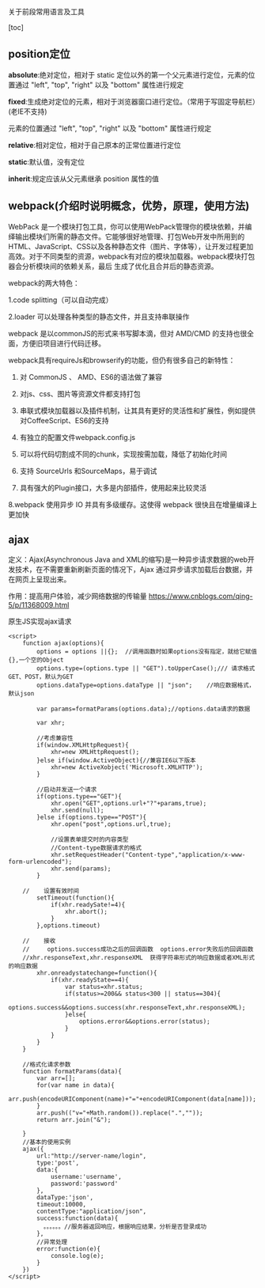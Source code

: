 关于前段常用语言及工具

[toc]
## **position定位**
**absolute**:绝对定位，相对于 static 定位以外的第一个父元素进行定位，元素的位置通过 "left", "top", "right" 以及 "bottom" 属性进行规定

**fixed**:生成绝对定位的元素，相对于浏览器窗口进行定位。（常用于写固定导航栏）(老IE不支持)

元素的位置通过 "left", "top", "right" 以及 "bottom" 属性进行规定

**relative**:相对定位，相对于自己原本的正常位置进行定位

**static**:默认值，没有定位

**inherit**:规定应该从父元素继承 position 属性的值

## **webpack**(介绍时说明概念，优势，原理，使用方法)
WebPack 是一个模块打包工具，你可以使用WebPack管理你的模块依赖，并编绎输出模块们所需的静态文件。它能够很好地管理、打包Web开发中所用到的HTML、JavaScript、CSS以及各种静态文件（图片、字体等），让开发过程更加高效。对于不同类型的资源，webpack有对应的模块加载器。webpack模块打包器会分析模块间的依赖关系，最后 生成了优化且合并后的静态资源。

webpack的两大特色：

1.code splitting（可以自动完成）

2.loader 可以处理各种类型的静态文件，并且支持串联操作

webpack 是以commonJS的形式来书写脚本滴，但对 AMD/CMD 的支持也很全面，方便旧项目进行代码迁移。

webpack具有requireJs和browserify的功能，但仍有很多自己的新特性：

1. 对 CommonJS 、 AMD、ES6的语法做了兼容

2. 对js、css、图片等资源文件都支持打包

3. 串联式模块加载器以及插件机制，让其具有更好的灵活性和扩展性，例如提供对CoffeeScript、ES6的支持

4. 有独立的配置文件webpack.config.js

5. 可以将代码切割成不同的chunk，实现按需加载，降低了初始化时间

6. 支持 SourceUrls 和SourceMaps，易于调试

7. 具有强大的Plugin接口，大多是内部插件，使用起来比较灵活

8.webpack 使用异步 IO 并具有多级缓存。这使得 webpack 很快且在增量编译上更加快

## **ajax**
定义：Ajax(Asynchronous Java and XML的缩写)是一种异步请求数据的web开发技术，在不需要重新刷新页面的情况下，Ajax 通过异步请求加载后台数据，并在网页上呈现出来。

作用：提高用户体验，减少网络数据的传输量
https://www.cnblogs.com/qing-5/p/11368009.html

原生JS实现ajax请求

```
<script>
    function ajax(options){
        options = options ||{};  //调用函数时如果options没有指定，就给它赋值{},一个空的Object
        options.type=(options.type || "GET").toUpperCase();/// 请求格式GET、POST，默认为GET
        options.dataType=options.dataType || "json";    //响应数据格式，默认json

        var params=formatParams(options.data);//options.data请求的数据

        var xhr;

        //考虑兼容性
        if(window.XMLHttpRequest){
            xhr=new XMLHttpRequest();
        }else if(window.ActiveObject){//兼容IE6以下版本
            xhr=new ActiveXobject('Microsoft.XMLHTTP');
        }

        //启动并发送一个请求
        if(options.type=="GET"){
            xhr.open("GET",options.url+"?"+params,true);
            xhr.send(null);
        }else if(options.type=="POST"){
            xhr.open("post",options.url,true);

            //设置表单提交时的内容类型
            //Content-type数据请求的格式
            xhr.setRequestHeader("Content-type","application/x-www-form-urlencoded");
            xhr.send(params);
        }

    //    设置有效时间
        setTimeout(function(){
            if(xhr.readySate!=4){
                xhr.abort();
            }
        },options.timeout)

    //    接收
    //     options.success成功之后的回调函数  options.error失败后的回调函数
    //xhr.responseText,xhr.responseXML  获得字符串形式的响应数据或者XML形式的响应数据
        xhr.onreadystatechange=function(){
            if(xhr.readyState==4){
                var status=xhr.status;
                if(status>=200&& status<300 || status==304){
                  options.success&&options.success(xhr.responseText,xhr.responseXML);
                }else{
                    options.error&&options.error(status);
                }
            }
        }
    }

    //格式化请求参数
    function formatParams(data){
        var arr=[];
        for(var name in data){
            arr.push(encodeURIComponent(name)+"="+encodeURIComponent(data[name]));
        }
        arr.push(("v="+Math.random()).replace(".",""));
        return arr.join("&");

    }
    //基本的使用实例
    ajax({
        url:"http://server-name/login",
        type:'post',
        data:{
            username:'username',
            password:'password'
        },
        dataType:'json',
        timeout:10000,
        contentType:"application/json",
        success:function(data){
　　　　　　。。。。。。//服务器返回响应，根据响应结果，分析是否登录成功
        },
        //异常处理
        error:function(e){
            console.log(e);
        }
    })
</script>
```
